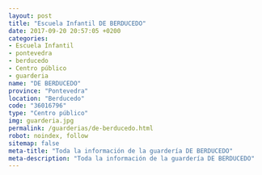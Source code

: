 ```yaml
---
layout: post
title: "Escuela Infantil DE BERDUCEDO"
date: 2017-09-20 20:57:05 +0200
categories:
- Escuela Infantil
- pontevedra
- berducedo
- Centro público
- guarderia
name: "DE BERDUCEDO"
province: "Pontevedra"
location: "Berducedo"
code: "36016796"
type: "Centro público"
img: guarderia.jpg
permalink: /guarderias/de-berducedo.html
robot: noindex, follow
sitemap: false
meta-title: "Toda la información de la guardería DE BERDUCEDO"
meta-description: "Toda la información de la guardería DE BERDUCEDO"
---
```

